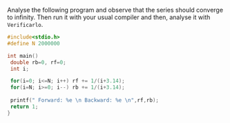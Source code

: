 Analyse the following program and observe that the series should converge to infinity.
Then run it with your usual compiler and then, analyse it with `Verificarlo`.

```C
#include<stdio.h>
#define N 2000000

int main()
 double rb=0, rf=0;
 int i;

 for(i=0; i<=N; i++) rf += 1/(i+3.14);
 for(i=N; i>=0; i--) rb += 1/(i+3.14);
 
 printf(" Forward: %e \n Backward: %e \n",rf,rb); 
 return 1;
} 
```